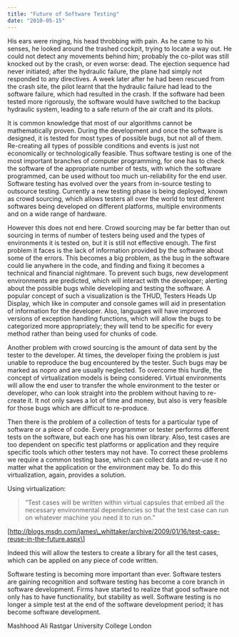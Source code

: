 ```yaml
---
title: "Future of Software Testing"
date: "2010-05-15"
---
```


His ears were ringing, his head throbbing with pain. As he came to his senses, he looked around the trashed cockpit, trying to locate a way out. He could not detect any movements behind him; probably the co-pilot was still knocked out by the crash, or even worse: dead. The ejection sequence had never initiated; after the hydraulic failure, the plane had simply not responded to any directives. A week later after he had been rescued from the crash site, the pilot learnt that the hydraulic failure had lead to the software failure, which had resulted in the crash. If the software had been tested more rigorously, the software would have switched to the backup hydraulic system, leading to a safe return of the air craft and its pilots.

It is common knowledge that most of our algorithms cannot be mathematically proven. During the development and once the software is designed, it is tested for most types of possible bugs, but not all of them. Re-creating all types of possible conditions and events is just not economically or technologically feasible. Thus software testing is one of the most important branches of computer programming, for one has to check the software of the appropriate number of tests, with which the software programmed, can be used without too much un-reliability for the end user. Software testing has evolved over the years from in-source testing to outsource testing. Currently a new testing phase is being deployed, known as crowd sourcing, which allows testers all over the world to test different softwares being developed on different platforms, multiple environments and on a wide range of hardware.

However this does not end here. Crowd sourcing may be far better than out sourcing in terms of number of testers being used and the types of environments it is tested on, but it is still not effective enough. The first problem it faces is the lack of information provided by the software about some of the errors. This becomes a big problem, as the bug in the software could lie anywhere in the code, and finding and fixing it becomes a technical and financial nightmare. To prevent such bugs, new development environments are predicted, which will interact with the developer; alerting about the possible bugs while developing and testing the software. A popular concept of such a visualization is the THUD, Testers Heads Up Display, which like in computer and console games will aid in presentation of information for the developer. Also, languages will have improved versions of exception handling functions, which will allow the bugs to be categorized more appropriately; they will tend to be specific for every method rather than being used for chunks of code.

Another problem with crowd sourcing is the amount of data sent by the tester to the developer. At times, the developer fixing the problem is just unable to reproduce the bug encountered by the tester. Such bugs may be marked as nopro and are usually neglected. To overcome this hurdle, the concept of virtualization models is being considered. Virtual environments will allow the end user to transfer the whole environment to the tester or developer, who can look straight into the problem without having to re-create it. It not only saves a lot of time and money, but also is very feasible for those bugs which are difficult to re-produce.

Then there is the problem of a collection of tests for a particular type of software or a piece of code. Every programmer or tester performs different tests on the software, but each one has his own library. Also, test cases are too dependent on specific test platforms or application and they require specific tools which other testers may not have. To correct these problems we require a common testing base, which can collect data and re-use it no matter what the application or the environment may be. To do this virtualization, again, provides a solution.

Using virtualization:

> “Test cases will be written within virtual capsules that embed all the necessary environmental dependencies so that the test case can run on whatever machine you need it to run on.”

\[http://blogs.msdn.com/james\_whittaker/archive/2009/01/16/test-case-reuse-in-the-future.aspx\]

Indeed this will allow the testers to create a library for all the test cases, which can be applied on any piece of code written.

Software testing is becoming more important than ever. Software testers are gaining recognition and software testing has become a core branch in software development. Firms have started to realize that good software not only has to have functionality, but stability as well. Software testing is no longer a simple test at the end of the software development period; it has become software development.

Mashhood Ali Rastgar University College London
